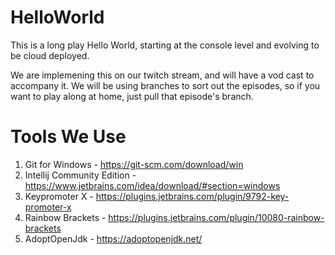 # HelloWorld
This is a long play Hello World, starting at the console level and evolving to be cloud deployed.

We are implemening this on our twitch stream, and will have a vod cast to accompany it. We will be using branches to sort out the episodes, so if you want to play along at home, just pull that episode's branch.

# Tools We Use
1. Git for Windows - https://git-scm.com/download/win
1. Intellij Community Edition - https://www.jetbrains.com/idea/download/#section=windows
1. Keypromoter X - https://plugins.jetbrains.com/plugin/9792-key-promoter-x
1. Rainbow Brackets - https://plugins.jetbrains.com/plugin/10080-rainbow-brackets
1. AdoptOpenJdk - https://adoptopenjdk.net/
